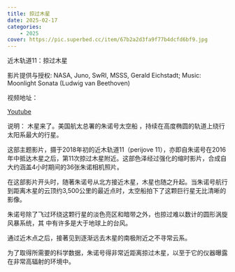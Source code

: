 ```yaml
---
title: 掠过木星
date: 2025-02-17
categories: 
    - 2025
cover: https://pic.superbed.cc/item/67b2a2d3fa9f77b4dcfd6bf9.jpg
---
```



近木轨道11：掠过木星  

影片提供与授权:  NASA, Juno, SwRI, MSSS, Gerald Eichstadt; Music:  Moonlight
Sonata (Ludwig van Beethoven)

视频地址：

[Youtube](https://www.youtube.com/embed/OfM7VlonD5c?rel=0)

说明： 木星来了。美国航太总署的朱诺号太空船 ，持续在高度椭圆的轨道上绕行太阳系最大的行星。

这部主题影片，摄于2018年初的近木轨道11（perijove 11），亦即自朱诺号在2016年中抵达木星之后，第11次掠过木星附近。这部色泽经过强化的缩时影片，合成自大约涵盖4小时期间的36张朱诺相机照片。

 在这部影片开头时，随著朱诺号从北方接近木星，木星也随之升起。当朱诺号航行到距离木星的云顶约3,500公里的最近点时，太空船拍下了这颗巨行星无比清晰的影像。

朱诺号除了飞过环绕这颗行星的淡色亮区和暗带之外，也掠过难以数计的圆形涡旋风暴系统，其 中有许多是大于地球上的台风。

通过近木点之后，接著见到逐渐远去木星的南极附近之不寻常云系。

为了取得所需要的科学数据，朱诺号得非常近距离掠过木星，以至于它的仪器曝露在非常高辐射的环境中。
